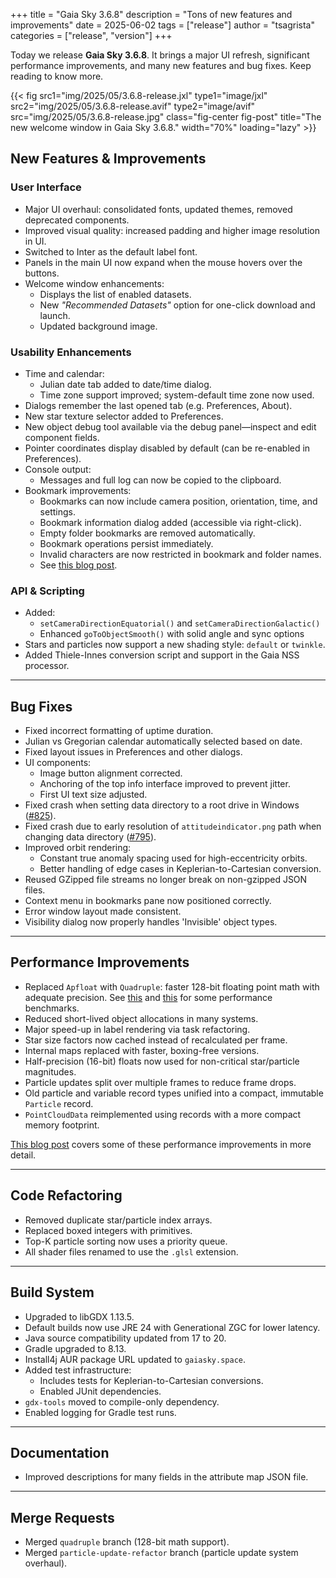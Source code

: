 +++
title = "Gaia Sky 3.6.8"
description = "Tons of new features and improvements"
date = 2025-06-02
tags = ["release"]
author = "tsagrista"
categories = ["release", "version"]
+++

Today we release **Gaia Sky 3.6.8**. It brings a major UI refresh, significant performance improvements, and many new features and bug fixes. Keep reading to know more.

{{< fig src1="img/2025/05/3.6.8-release.jxl" type1="image/jxl" src2="img/2025/05/3.6.8-release.avif" type2="image/avif" src="img/2025/05/3.6.8-release.jpg" class="fig-center fig-post" title="The new welcome window in Gaia Sky 3.6.8." width="70%" loading="lazy" >}}
<!--more-->

## New Features & Improvements

### User Interface
- Major UI overhaul: consolidated fonts, updated themes, removed deprecated components.
- Improved visual quality: increased padding and higher image resolution in UI.
- Switched to Inter as the default label font.
- Panels in the main UI now expand when the mouse hovers over the buttons.
- Welcome window enhancements:
  - Displays the list of enabled datasets.
  - New *"Recommended Datasets"* option for one-click download and launch.
  - Updated background image.

### Usability Enhancements
- Time and calendar:
  - Julian date tab added to date/time dialog.
  - Time zone support improved; system-default time zone now used.
- Dialogs remember the last opened tab (e.g. Preferences, About).
- New star texture selector added to Preferences.
- New object debug tool available via the debug panel—inspect and edit component fields.
- Pointer coordinates display disabled by default (can be re-enabled in Preferences).
- Console output:
  - Messages and full log can now be copied to the clipboard.
- Bookmark improvements:
  - Bookmarks can now include camera position, orientation, time, and settings.
  - Bookmark information dialog added (accessible via right-click).
  - Empty folder bookmarks are removed automatically.
  - Bookmark operations persist immediately.
  - Invalid characters are now restricted in bookmark and folder names.
  - See [this blog post](/news/2025/new-bookmarks).

### API & Scripting
- Added:
  - `setCameraDirectionEquatorial()` and `setCameraDirectionGalactic()`
  - Enhanced `goToObjectSmooth()` with solid angle and sync options
- Stars and particles now support a new shading style: `default` or `twinkle`.
- Added Thiele-Innes conversion script and support in the Gaia NSS processor.

---

## Bug Fixes

- Fixed incorrect formatting of uptime duration.
- Julian vs Gregorian calendar automatically selected based on date.
- Fixed layout issues in Preferences and other dialogs.
- UI components:
  - Image button alignment corrected.
  - Anchoring of the top info interface improved to prevent jitter.
  - First UI text size adjusted.
- Fixed crash when setting data directory to a root drive in Windows ([#825](https://codeberg.org/gaiasky/gaiasky/issues/825)).
- Fixed crash due to early resolution of `attitudeindicator.png` path when changing data directory ([#795](https://codeberg.org/gaiasky/gaiasky/issues/795)).
- Improved orbit rendering:
  - Constant true anomaly spacing used for high-eccentricity orbits.
  - Better handling of edge cases in Keplerian-to-Cartesian conversion.
- Reused GZipped file streams no longer break on non-gzipped JSON files.
- Context menu in bookmarks pane now positioned correctly.
- Error window layout made consistent.
- Visibility dialog now properly handles 'Invisible' object types.

---

## Performance Improvements

- Replaced `Apfloat` with `Quadruple`: faster 128-bit floating point math with adequate precision. See [this](https://tonisagrista.com/blog/2025/quadruple-joins-party/) and [this](https://tonisagrista.com/blog/2025/quadruple-joins-party/) for some performance benchmarks.
- Reduced short-lived object allocations in many systems.
- Major speed-up in label rendering via task refactoring.
- Star size factors now cached instead of recalculated per frame.
- Internal maps replaced with faster, boxing-free versions.
- Half-precision (16-bit) floats now used for non-critical star/particle magnitudes.
- Particle updates split over multiple frames to reduce frame drops.
- Old particle and variable record types unified into a compact, immutable `Particle` record.
- `PointCloudData` reimplemented using records with a more compact memory footprint.

[This blog post](/news/2025/performance-improvements) covers some of these performance improvements in more detail.

---

## Code Refactoring

- Removed duplicate star/particle index arrays.
- Replaced boxed integers with primitives.
- Top-K particle sorting now uses a priority queue.
- All shader files renamed to use the `.glsl` extension.

---

## Build System

- Upgraded to libGDX 1.13.5.
- Default builds now use JRE 24 with Generational ZGC for lower latency.
- Java source compatibility updated from 17 to 20.
- Gradle upgraded to 8.13.
- Install4j AUR package URL updated to `gaiasky.space`.
- Added test infrastructure:
  - Includes tests for Keplerian-to-Cartesian conversions.
  - Enabled JUnit dependencies.
- `gdx-tools` moved to compile-only dependency.
- Enabled logging for Gradle test runs.

---

## Documentation

- Improved descriptions for many fields in the attribute map JSON file.

---

## Merge Requests

- Merged `quadruple` branch (128-bit math support).
- Merged `particle-update-refactor` branch (particle update system overhaul).

